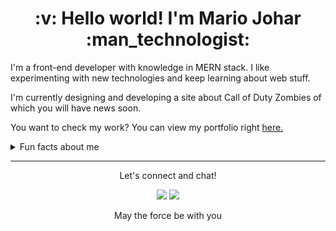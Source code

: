 <h1 align="center">
  :v: Hello world! I'm Mario Johar :man_technologist:
</h1>
<p>
I'm a front-end developer with knowledge in MERN stack. 
I like experimenting with new technologies and keep learning about web stuff. </p>
<p>I'm currently designing and developing a site about Call of Duty Zombies of which you will have news soon.</p>
<!-- I have more than 2 years of hands-on experience and 1 and a half year of professional experience. -->
<p>
You want to check my work? You can view my portfolio right 
<a href='https://mjohar30.github.io/Portafolio/'>here.</a>
<p>
<!-- --> 
<details>
  <summary>Fun facts about me</summary>
  <ul>
    <li>I wrote my first line of "code" at 11 years old
    but it wasn't until I was 18 years old when I decided to continue this path.</li>
    <li>In my free time I love to play videogames, and my favourites are: Resident Evil, Call of Duty (especially Zombies Mode), Crash Bandicoot and The legend of Zelda</li>
    <li>I'm a huge DC comic's fan (BTW, I enjoy Marvel too)</li>
    <li>I love Star Wars</li>
</details>
<hr>
<p align="center">Let's connect and chat!</p>
<p align="center">
  <a href="https://www.linkedin.com/in/mariojohar/" target="_blank"><img src="https://img.shields.io/badge/LinkedIn-0077B5?style=for-the-badge&logo=linkedin&logoColor=white"></a>
  <a href="https://twitter.com/JoharGp" target="_blank"><img src="https://img.shields.io/badge/Twitter-1DA1F2?style=for-the-badge&logo=twitter&logoColor=white"></a>
</p>
<p align="center">May the force be with you</p>
